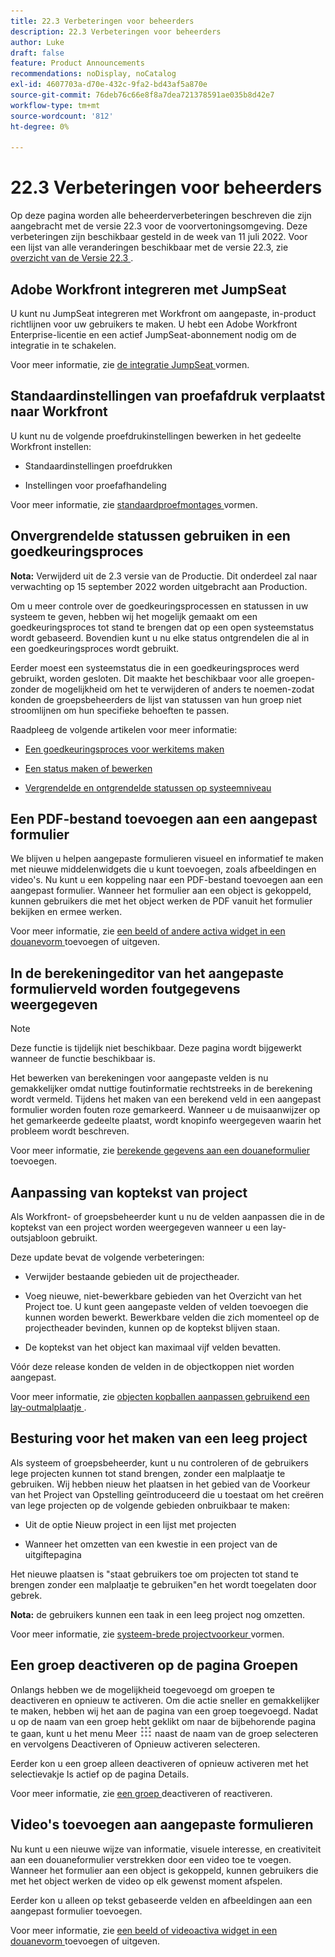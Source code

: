 ```yaml
---
title: 22.3 Verbeteringen voor beheerders
description: 22.3 Verbeteringen voor beheerders
author: Luke
draft: false
feature: Product Announcements
recommendations: noDisplay, noCatalog
exl-id: 4607703a-d70e-432c-9fa2-bd43af5a870e
source-git-commit: 76deb76c66e8f8a7dea721378591ae035b8d42e7
workflow-type: tm+mt
source-wordcount: '812'
ht-degree: 0%

---
```


# 22.3 Verbeteringen voor beheerders

Op deze pagina worden alle beheerderverbeteringen beschreven die zijn aangebracht met de versie 22.3 voor de voorvertoningsomgeving. Deze verbeteringen zijn beschikbaar gesteld in de week van 11 juli 2022. Voor een lijst van alle veranderingen beschikbaar met de versie 22.3, zie [ overzicht van de Versie 22.3 ](/help/quicksilver/product-announcements/product-releases/22.3-release-activity/22-3-release-overview.md).

## Adobe Workfront integreren met JumpSeat

U kunt nu JumpSeat integreren met Workfront om aangepaste, in-product richtlijnen voor uw gebruikers te maken. U hebt een Adobe Workfront Enterprise-licentie en een actief JumpSeat-abonnement nodig om de integratie in te schakelen.

Voor meer informatie, zie [ de integratie JumpSeat ](/help/quicksilver/administration-and-setup/configure-integrations/configure-jumpseat.md) vormen.

## Standaardinstellingen van proefafdruk verplaatst naar Workfront

U kunt nu de volgende proefdrukinstellingen bewerken in het gedeelte Workfront instellen:

* Standaardinstellingen proefdrukken

* Instellingen voor proefafhandeling

Voor meer informatie, zie [ standaardproefmontages ](/help/quicksilver/administration-and-setup/manage-workfront/configure-proofing/configure-default-proof-settings.md) vormen.

## Onvergrendelde statussen gebruiken in een goedkeuringsproces

**Nota:** Verwijderd uit de 2.3 versie van de Productie. Dit onderdeel zal naar verwachting op 15 september 2022 worden uitgebracht aan Production.

Om u meer controle over de goedkeuringsprocessen en statussen in uw systeem te geven, hebben wij het mogelijk gemaakt om een goedkeuringsproces tot stand te brengen dat op een open systeemstatus wordt gebaseerd. Bovendien kunt u nu elke status ontgrendelen die al in een goedkeuringsproces wordt gebruikt.

Eerder moest een systeemstatus die in een goedkeuringsproces werd gebruikt, worden gesloten. Dit maakte het beschikbaar voor alle groepen-zonder de mogelijkheid om het te verwijderen of anders te noemen-zodat konden de groepsbeheerders de lijst van statussen van hun groep niet stroomlijnen om hun specifieke behoeften te passen.

Raadpleeg de volgende artikelen voor meer informatie:

* [Een goedkeuringsproces voor werkitems maken](/help/quicksilver/administration-and-setup/customize-workfront/configure-approval-milestone-processes/create-approval-processes.md)

* [Een status maken of bewerken](/help/quicksilver/administration-and-setup/customize-workfront/creating-custom-status-and-priority-labels/create-or-edit-a-status.md)

* [Vergrendelde en ontgrendelde statussen op systeemniveau](/help/quicksilver/administration-and-setup/customize-workfront/creating-custom-status-and-priority-labels/lock-or-unlock-a-custom-system-level-status.md)


## Een PDF-bestand toevoegen aan een aangepast formulier

We blijven u helpen aangepaste formulieren visueel en informatief te maken met nieuwe middelenwidgets die u kunt toevoegen, zoals afbeeldingen en video&#39;s. Nu kunt u een koppeling naar een PDF-bestand toevoegen aan een aangepast formulier. Wanneer het formulier aan een object is gekoppeld, kunnen gebruikers die met het object werken de PDF vanuit het formulier bekijken en ermee werken.

Voor meer informatie, zie [ een beeld of andere activa widget in een douanevorm ](/help/quicksilver/administration-and-setup/customize-workfront/create-manage-custom-forms/add-widget-or-edit-its-properties-in-a-custom-form.md) toevoegen of uitgeven.

## In de berekeningeditor van het aangepaste formulierveld worden foutgegevens weergegeven

>[!NOTE]
>
>Deze functie is tijdelijk niet beschikbaar. Deze pagina wordt bijgewerkt wanneer de functie beschikbaar is.

Het bewerken van berekeningen voor aangepaste velden is nu gemakkelijker omdat nuttige foutinformatie rechtstreeks in de berekening wordt vermeld. Tijdens het maken van een berekend veld in een aangepast formulier worden fouten roze gemarkeerd. Wanneer u de muisaanwijzer op het gemarkeerde gedeelte plaatst, wordt knopinfo weergegeven waarin het probleem wordt beschreven.

Voor meer informatie, zie [ berekende gegevens aan een douaneformulier ](/help/quicksilver/administration-and-setup/customize-workfront/create-manage-custom-forms/add-calculated-data-to-custom-form.md) toevoegen.

## Aanpassing van koptekst van project

Als Workfront- of groepsbeheerder kunt u nu de velden aanpassen die in de koptekst van een project worden weergegeven wanneer u een lay-outsjabloon gebruikt.

Deze update bevat de volgende verbeteringen:

* Verwijder bestaande gebieden uit de projectheader.

* Voeg nieuwe, niet-bewerkbare gebieden van het Overzicht van het Project toe. U kunt geen aangepaste velden of velden toevoegen die kunnen worden bewerkt. Bewerkbare velden die zich momenteel op de projectheader bevinden, kunnen op de koptekst blijven staan.

* De koptekst van het object kan maximaal vijf velden bevatten.


Vóór deze release konden de velden in de objectkoppen niet worden aangepast.

Voor meer informatie, zie [ objecten kopballen aanpassen gebruikend een lay-outmalplaatje ](/help/quicksilver/administration-and-setup/customize-workfront/use-layout-templates/customize-object-headers.md).

## Besturing voor het maken van een leeg project

Als systeem of groepsbeheerder, kunt u nu controleren of de gebruikers lege projecten kunnen tot stand brengen, zonder een malplaatje te gebruiken. Wij hebben nieuw het plaatsen in het gebied van de Voorkeur van het Project van Opstelling geïntroduceerd die u toestaat om het creëren van lege projecten op de volgende gebieden onbruikbaar te maken:

* Uit de optie Nieuw project in een lijst met projecten

* Wanneer het omzetten van een kwestie in een project van de uitgiftepagina


Het nieuwe plaatsen is &quot;staat gebruikers toe om projecten tot stand te brengen zonder een malplaatje te gebruiken&quot;en het wordt toegelaten door gebrek.

**Nota:** de gebruikers kunnen een taak in een leeg project nog omzetten.

Voor meer informatie, zie [ systeem-brede projectvoorkeur ](/help/quicksilver/administration-and-setup/set-up-workfront/configure-system-defaults/set-project-preferences.md) vormen.

## Een groep deactiveren op de pagina Groepen

Onlangs hebben we de mogelijkheid toegevoegd om groepen te deactiveren en opnieuw te activeren. Om die actie sneller en gemakkelijker te maken, hebben wij het aan de pagina van een groep toegevoegd. Nadat u op de naam van een groep hebt geklikt om naar de bijbehorende pagina te gaan, kunt u het menu Meer ![](/help/quicksilver/administration-and-setup/manage-groups/create-and-manage-groups/assets/main-menu-icon.png) naast de naam van de groep selecteren en vervolgens Deactiveren of Opnieuw activeren selecteren.

Eerder kon u een groep alleen deactiveren of opnieuw activeren met het selectievakje Is actief op de pagina Details.

Voor meer informatie, zie [ een groep ](/help/quicksilver/administration-and-setup/manage-groups/create-and-manage-groups/deactivate-or-reactivate-a-group.md) deactiveren of reactiveren.

## Video&#39;s toevoegen aan aangepaste formulieren

Nu kunt u een nieuwe wijze van informatie, visuele interesse, en creativiteit aan een douaneformulier verstrekken door een video toe te voegen. Wanneer het formulier aan een object is gekoppeld, kunnen gebruikers die met het object werken de video op elk gewenst moment afspelen.

Eerder kon u alleen op tekst gebaseerde velden en afbeeldingen aan een aangepast formulier toevoegen.

Voor meer informatie, zie [ een beeld of videoactiva widget in een douanevorm ](/help/quicksilver/administration-and-setup/customize-workfront/create-manage-custom-forms/add-widget-or-edit-its-properties-in-a-custom-form.md) toevoegen of uitgeven.

